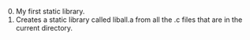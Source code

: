 0. My first static library.
1. Creates a static library called liball.a from all the .c files that are in the current directory.
